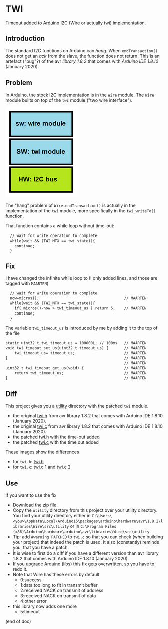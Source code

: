 # TWI
Timeout added to Arduino I2C (Wire or actually twi) implementation.

## Introduction
The standard I2C functions on Arduino can _hang_.
When `endTransaction()` does not get an _ack_ from the slave, the function does not return.
This is an artefact ("bug"?) of the avr _library 1.8.2_ that comes with _Arduino IDE 1.8.10_ (January 2020).

## Problem
In Arduino, the stock I2C implementation is in the `Wire` module. 
The `Wire` module builts on top of the `twi` module ("two wire interface").

![stack](stack.png)

The "hang" problem of `Wire.endTransaction()` is actually in the implementation of the `twi` module, 
more specifically in the `twi_writeTo()` function.

That function contains a while loop without time-out:

```
  // wait for write operation to complete
  while(wait && (TWI_MTX == twi_state)){
    continue;
  }
```

## Fix

I have changed the infinite while loop to (I only added lines, and those are tagged with `MAARTEN`)

```
  // wait for write operation to complete
  now=micros();                                      // MAARTEN
  while(wait && (TWI_MTX == twi_state)){
    if( micros()-now > twi_timeout_us ) return 5;    // MAARTEN
    continue;
  }
```

The variable `twi_timeout_us` is introduced by me by adding it to the top of the file

```
static uint32_t twi_timeout_us = 100000L; // 100ms   // MAARTEN
void twi_timeout_set_us(uint32_t timeout_us) {       // MAARTEN
    twi_timeout_us= timeout_us;                      // MAARTEN
}                                                    // MAARTEN
                                                     // MAARTEN
uint32_t twi_timeout_get_us(void) {                  // MAARTEN
    return twi_timeout_us;                           // MAARTEN
}                                                    // MAARTEN
```


## Diff

This project gives you a [utility](utility) directory with the patched `twi` module.
 - the original [twi.h](utility/twi.h.org.txt) from avr library 1.8.2 that comes with Arduino IDE 1.8.10 (January 2020).
 - the original [twi.c](utility/twi.c.org.txt) from avr library 1.8.2 that comes with Arduino IDE 1.8.10 (January 2020).
 - the patched [twi.h](utility/twi.h) with the time-out added
 - the patched [twi.c](utility/twi.c) with the time out added
 
These images show the differences
 - for `twi.h`: [twi.h](twi.h.diff.png)
 - for `twi.c`: [twi.c 1](twi.c.diff1.png) and [twi.c 2](twi.c.diff2.png)
 
 ## Use
 
 If you want to use the fix
  - Download the zip file.
  - Copy the `utility` directory from this project over your utility directory. You find your utility directory either in 
    `C:\Users\<you>\AppData\Local\Arduino15\packages\arduino\hardware\avr\1.8.2\libraries\Wire\src\utility`
    or in 
    `C:\Program Files (x86)\Arduino\hardware\arduino\avr\libraries\Wire\src\utility`.
  - Tip: add `#warning PATCHED` to `twi.c` so that you can check (when building your project) that indeed the patch is used. 
    It also (constantly) reminds you, that you have a patch.
  - It is wise to first do a diff if you have a different version than 
    avr library 1.8.2 that comes with Arduino IDE 1.8.10 (January 2020).
  - If you upgrade Arduino (libs) this fix gets overwritten, so you have to redo it.
  - Note that Wire has these errors by default
    - 0:success
    - 1:data too long to fit in transmit buffer
    - 2:received NACK on transmit of address
    - 3:received NACK on transmit of data
    - 4:other error
  - this library now adds one more
    - 5:timeout
 
 (end of doc)

